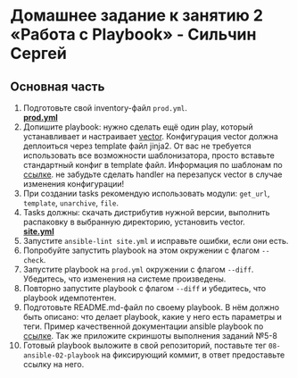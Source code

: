 # Домашнее задание к занятию 2 «Работа с Playbook» - Сильчин Сергей

## Основная часть

1. Подготовьте свой inventory-файл `prod.yml`.  
   [**prod.yml**](https://github.com/Daimero88/netology/blob/main/ansible-hw/02/playbook/inventory/prod.yml)  
2. Допишите playbook: нужно сделать ещё один play, который устанавливает и настраивает [vector](https://vector.dev). Конфигурация vector должна деплоиться через template файл jinja2. От вас не требуется использовать все возможности шаблонизатора, просто вставьте стандартный конфиг в template файл. Информация по шаблонам по [ссылке](https://www.dmosk.ru/instruktions.php?object=ansible-nginx-install). не забудьте сделать handler на перезапуск vector в случае изменения конфигурации!  
3. При создании tasks рекомендую использовать модули: `get_url`, `template`, `unarchive`, `file`.  
4. Tasks должны: скачать дистрибутив нужной версии, выполнить распаковку в выбранную директорию, установить vector.  
  [**site.yml**](https://github.com/Daimero88/netology/blob/main/ansible-hw/02/playbook/site.yml)
6. Запустите `ansible-lint site.yml` и исправьте ошибки, если они есть.  
7. Попробуйте запустить playbook на этом окружении с флагом `--check`.  
8. Запустите playbook на `prod.yml` окружении с флагом `--diff`. Убедитесь, что изменения на системе произведены.  
9. Повторно запустите playbook с флагом `--diff` и убедитесь, что playbook идемпотентен.  
10. Подготовьте README.md-файл по своему playbook. В нём должно быть описано: что делает playbook, какие у него есть параметры и теги. Пример качественной документации ansible playbook по [ссылке](https://github.com/opensearch-project/ansible-playbook). Так же приложите скриншоты выполнения заданий №5-8  
11. Готовый playbook выложите в свой репозиторий, поставьте тег `08-ansible-02-playbook` на фиксирующий коммит, в ответ предоставьте ссылку на него.  
